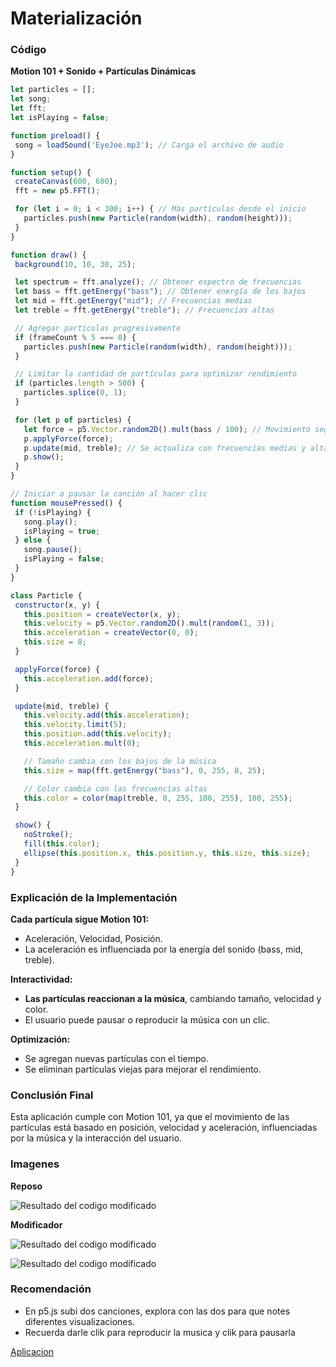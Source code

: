 # Materialización
### Código


 **Motion 101 + Sonido + Partículas Dinámicas**


 ```js
let particles = [];
let song;
let fft;
let isPlaying = false;

function preload() {
  song = loadSound('EyeJoe.mp3'); // Carga el archivo de audio
}

function setup() {
  createCanvas(600, 600);
  fft = new p5.FFT();

  for (let i = 0; i < 300; i++) { // Más partículas desde el inicio
    particles.push(new Particle(random(width), random(height)));
  }
}

function draw() {
  background(10, 10, 30, 25);

  let spectrum = fft.analyze(); // Obtener espectro de frecuencias
  let bass = fft.getEnergy("bass"); // Obtener energía de los bajos
  let mid = fft.getEnergy("mid"); // Frecuencias medias
  let treble = fft.getEnergy("treble"); // Frecuencias altas

  // Agregar partículas progresivamente
  if (frameCount % 5 === 0) {
    particles.push(new Particle(random(width), random(height)));
  }

  // Limitar la cantidad de partículas para optimizar rendimiento
  if (particles.length > 500) {
    particles.splice(0, 1);
  }

  for (let p of particles) {
    let force = p5.Vector.random2D().mult(bass / 100); // Movimiento según bajos
    p.applyForce(force);
    p.update(mid, treble); // Se actualiza con frecuencias medias y altas
    p.show();
  }
}

// Iniciar o pausar la canción al hacer clic
function mousePressed() {
  if (!isPlaying) {
    song.play();
    isPlaying = true;
  } else {
    song.pause();
    isPlaying = false;
  }
}

class Particle {
  constructor(x, y) {
    this.position = createVector(x, y);
    this.velocity = p5.Vector.random2D().mult(random(1, 3));
    this.acceleration = createVector(0, 0);
    this.size = 8;
  }

  applyForce(force) {
    this.acceleration.add(force);
  }

  update(mid, treble) {
    this.velocity.add(this.acceleration);
    this.velocity.limit(5);
    this.position.add(this.velocity);
    this.acceleration.mult(0);

    // Tamaño cambia con los bajos de la música
    this.size = map(fft.getEnergy("bass"), 0, 255, 8, 25);

    // Color cambia con las frecuencias altas
    this.color = color(map(treble, 0, 255, 100, 255), 100, 255);
  }

  show() {
    noStroke();
    fill(this.color);
    ellipse(this.position.x, this.position.y, this.size, this.size);
  }
}
```

### Explicación de la Implementación


 **Cada partícula sigue Motion 101:**


-   Aceleración, Velocidad, Posición.
-   La aceleración es influenciada por la energía del sonido (bass, mid, treble).


 **Interactividad:**


-   **Las partículas reaccionan a la música**, cambiando tamaño, velocidad y color.
-   El usuario puede pausar o reproducir la música con un clic.


 **Optimización:**


-   Se agregan nuevas partículas con el tiempo.
-   Se eliminan partículas viejas para mejorar el rendimiento.


### Conclusión Final

Esta aplicación cumple con Motion 101, ya que el movimiento de las partículas está basado en posición, velocidad y aceleración, influenciadas por la música y la interacción del usuario.

### Imagenes
**Reposo**


![Resultado del codigo modificado](../../../../assets/Unidad2.png)


**Modificador**


![Resultado del codigo modificado](../../../../assets/Unidad2.1.png)


![Resultado del codigo modificado](../../../../assets/Unidad2.2.png)

### Recomendación
- En p5.js subi dos canciones, explora con las dos para que notes diferentes visualizaciones.
- Recuerda darle clik para reproducir la musica y clik para pausarla

  
[Aplicacion](https://editor.p5js.org/tiago123fk/sketches/7lNpQ5A7B)
